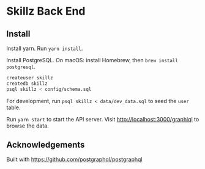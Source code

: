 # Skillz Back End

## Install

Install yarn. Run `yarn install`.

Install PostgreSQL. On macOS: install Homebrew, then `brew install postgresql`.

```bash
createuser skillz
createdb skillz
psql skillz < config/schema.sql
```

For development, run `psql skillz < data/dev_data.sql` to seed the `user` table.

Run `yarn start` to start the API server.
Visit <http://localhost:3000/graphiql> to browse the data.

## Acknowledgements

Built with <https://github.com/postgraphql/postgraphql>
